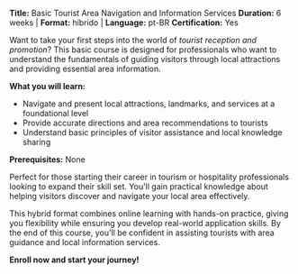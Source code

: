 **Title:** Basic Tourist Area Navigation and Information Services
**Duration:** 6 weeks | **Format:** híbrido | **Language:** pt-BR
**Certification:** Yes

Want to take your first steps into the world of *tourist reception and promotion*? This basic course is designed for professionals who want to understand the fundamentals of guiding visitors through local attractions and providing essential area information.

**What you will learn:**
- Navigate and present local attractions, landmarks, and services at a foundational level
- Provide accurate directions and area recommendations to tourists
- Understand basic principles of visitor assistance and local knowledge sharing

**Prerequisites:**
None

Perfect for those starting their career in tourism or hospitality professionals looking to expand their skill set. You'll gain practical knowledge about helping visitors discover and navigate your local area effectively.

This hybrid format combines online learning with hands-on practice, giving you flexibility while ensuring you develop real-world application skills. By the end of this course, you'll be confident in assisting tourists with area guidance and local information services.

**Enroll now and start your journey!**